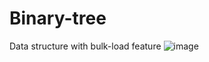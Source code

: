 # Binary-tree 
Data structure with bulk-load  feature
![image](https://github.com/Random90000/Binary-tree/raw/master/screen1.png)
    

